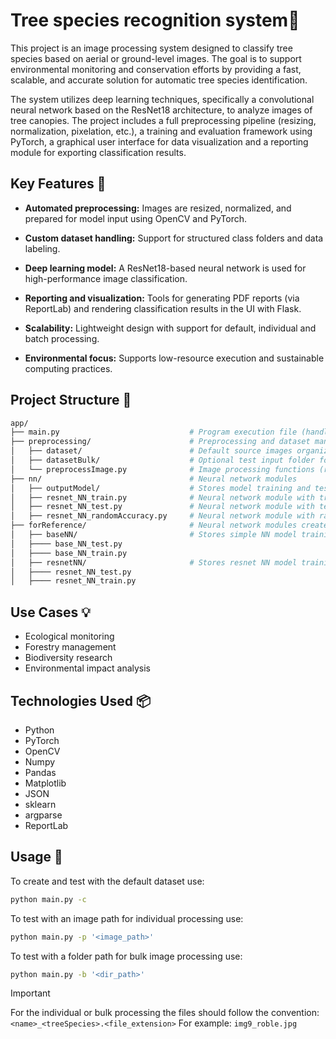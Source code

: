 # Tree species recognition system🌲

This project is an image processing system designed to classify tree species based on aerial or ground-level images. The goal is to support environmental monitoring and conservation efforts by providing a fast, scalable, and accurate solution for automatic tree species identification.

The system utilizes deep learning techniques, specifically a convolutional neural network based on the ResNet18 architecture, to analyze images of tree canopies. The project includes a full preprocessing pipeline (resizing, normalization, pixelation, etc.), a training and evaluation framework using PyTorch, a graphical user interface for data visualization and a reporting module for exporting classification results.

## Key Features 🔧
- **Automated preprocessing:** Images are resized, normalized, and prepared for model input using OpenCV and PyTorch.

- **Custom dataset handling:** Support for structured class folders and data labeling.

- **Deep learning model:** A ResNet18-based neural network is used for high-performance image classification.

- **Reporting and visualization:** Tools for generating PDF reports (via ReportLab) and rendering classification results in the UI with Flask.

- **Scalability:** Lightweight design with support for default, individual and batch processing.

- **Environmental focus:** Supports low-resource execution and sustainable computing practices.

## Project Structure 📁

```bash
app/
├── main.py                             # Program execution file (handles dataset creation, classification and reporting
├── preprocessing/                      # Preprocessing and dataset management modules
│   ├── dataset/                        # Default source images organized by class
│   ├── datasetBulk/                    # Optional test input folder for batch processing
│   └── preprocessImage.py              # Image processing functions (resize, pixelate, etc.)
├── nn/                                 # Neural network modules
│   ├── outputModel/                    # Stores model training and testing classification results
│   ├── resnet_NN_train.py              # Neural network module with training functions
│   ├── resnet_NN_test.py               # Neural network module with testing functions
│   ├── resnet_NN_randomAccuracy.py     # Neural network module with randomAccuracy (not being in use)
├── forReference/                       # Neural network modules created as a reference
│   ├── baseNN/                         # Stores simple NN model training and testing reference functions
│   ├──── base_NN_test.py 
│   ├──── base_NN_train.py 
│   ├── resnetNN/                       # Stores resnet NN model training and testing reference functions
│   ├──── resnet_NN_test.py 
│   ├──── resnet_NN_train.py 

```

## Use Cases 💡
- Ecological monitoring
- Forestry management
- Biodiversity research
- Environmental impact analysis

## Technologies Used 📦

- Python
- PyTorch
- OpenCV
- Numpy
- Pandas
- Matplotlib
- JSON
- sklearn
- argparse
- ReportLab


## Usage 📄

To create and test with the default dataset use:
```bash
python main.py -c
```

To test with an image path for individual processing use: 
```bash
python main.py -p '<image_path>'
```

To test with a folder path for bulk image processing use:
```bash
python main.py -b '<dir_path>'
```

> [!IMPORTANT]  
> For the individual or bulk processing the files should follow the convention: `<name>_<treeSpecies>.<file_extension>`
> For example: `img9_roble.jpg`